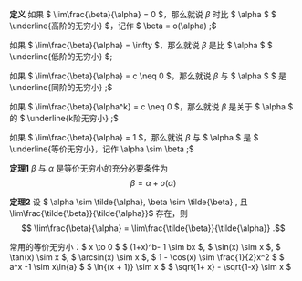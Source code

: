 __定义__ 
如果 $ \lim\frac{\beta}{\alpha} = 0 $，那么就说 $\beta$ 时比 $ \alpha $ $ \underline{高阶的无穷小} $，记作 $ \beta = o(\alpha) ;$

如果 $ \lim\frac{\beta}{\alpha} = \infty $，那么就说 $\beta$ 是比 $ \alpha $ $ \underline{低阶的无穷小} $;

如果 $ \lim\frac{\beta}{\alpha} = c \neq 0 $，那么就说 $\beta$ 与 $ \alpha $ $ 是 \underline{同阶的无穷小} ;$

如果 $ \lim\frac{\beta}{\alpha^k} = c \neq 0 $，那么就说 $\beta$ 是关于 $ \alpha $ 的 $ \underline{k阶无穷小} ;$

如果 $ \lim\frac{\beta}{\alpha} = 1 $，那么就说 $\beta$ 与 $ \alpha $ 是 $ \underline{等价无穷小}，记作 \alpha \sim \beta ;$


__定理1__ $\beta$ 与 $\alpha$ 是等价无穷小的充分必要条件为
$$ \beta = \alpha + o(\alpha) $$

__定理2__ 设 $ \alpha \sim \tilde{\alpha}, \beta \sim \tilde{\beta} , 且 \lim\frac{\tilde{\beta}}{\tilde{\alpha}}$ 存在，则
 $$ \lim\frac{\beta}{\alpha} = \lim\frac{\tilde{\beta}}{\tilde{\alpha}} .$$


 
 常用的等价无穷小：$ x \to 0 $
 $ (1+x)^b- 1 \sim bx $, 
 $ \sin(x) \sim x $,
 $ \tan(x) \sim x $, 
 $ \arcsin(x) \sim x $,
 $ 1 - \cos(x) \sim \frac{1}{2}x^2 $
 $ a^x -1 \sim x\ln{a} $
 $ \ln{(x + 1)} \sim x $
 $ \sqrt{1+ x} - \sqrt{1-x} \sim x $


